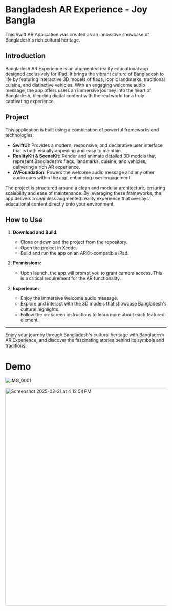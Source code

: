 # Bangladesh AR Experience - Joy Bangla

This Swift AR Application was created as an innovative showcase of Bangladesh's rich cultural heritage.

## Introduction

Bangladesh AR Experience is an augmented reality educational app designed exclusively for iPad. It brings the vibrant culture of Bangladesh to life by featuring interactive 3D models of flags, iconic landmarks, traditional cuisine, and distinctive vehicles. With an engaging welcome audio message, the app offers users an immersive journey into the heart of Bangladesh, blending digital content with the real world for a truly captivating experience.

## Project

This application is built using a combination of powerful frameworks and technologies:
  
- **SwiftUI:** Provides a modern, responsive, and declarative user interface that is both visually appealing and easy to maintain.
- **RealityKit & SceneKit:** Render and animate detailed 3D models that represent Bangladesh’s flags, landmarks, cuisine, and vehicles, delivering a rich AR experience.
- **AVFoundation:** Powers the welcome audio message and any other audio cues within the app, enhancing user engagement.

The project is structured around a clean and modular architecture, ensuring scalability and ease of maintenance. By leveraging these frameworks, the app delivers a seamless augmented reality experience that overlays educational content directly onto your environment.

## How to Use

1. **Download and Build:**
   - Clone or download the project from the repository.
   - Open the project in Xcode.
   - Build and run the app on an ARKit-compatible iPad.

2. **Permissions:**
   - Upon launch, the app will prompt you to grant camera access. This is a critical requirement for the AR functionality.

3. **Experience:**
   - Enjoy the immersive welcome audio message.
   - Explore and interact with the 3D models that showcase Bangladesh's cultural highlights.
   - Follow the on-screen instructions to learn more about each featured element.


---

Enjoy your journey through Bangladesh's cultural heritage with Bangladesh AR Experience, and discover the fascinating stories behind its symbols and traditions!

# Demo

![IMG_0001](https://github.com/user-attachments/assets/bc1fc5b1-50e9-413f-9cca-c432f70cf372)

<img width="681" alt="Screenshot 2025-02-21 at 4 12 54 PM" src="https://github.com/user-attachments/assets/3efa2d53-82f2-4948-9bd2-3077f08b6d5c" />







